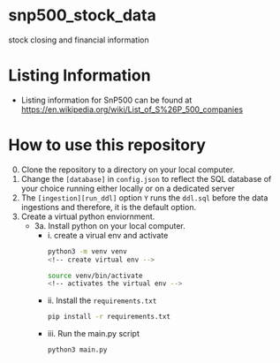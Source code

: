 # snp500_stock_data
stock closing and financial information

# Listing Information
- Listing information for SnP500 can be found at https://en.wikipedia.org/wiki/List_of_S%26P_500_companies

# How to use this repository
0. Clone the repository to a directory on your local computer.
1. Change the `[database]` in `config.json` to reflect the SQL database of your choice running either locally or on a dedicated server
2. The `[ingestion][run_ddl]` option `Y` runs the `ddl.sql` before the data ingestions and therefore, it is the default option.
3. Create a virtual python enviornment.
    - 3a. Install python on your local computer.
        - i. create a virual env and activate  
            ```bash
            python3 -m venv venv
            <!-- create virtual env -->
            ```
            ```bash
            source venv/bin/activate
            <!-- activates the virtual env -->
            ```
        - ii. Install the `requirements.txt`
            ```bash
            pip install -r requirements.txt
            ```
        - iii. Run the main.py script
            ```bash
            python3 main.py
            ```